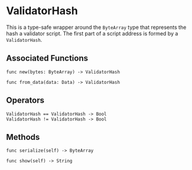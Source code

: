 # ValidatorHash

This is a type-safe wrapper around the `ByteArray` type that represents the hash a validator script. The first part of a script address is formed by a `ValidatorHash`.

## Associated Functions

```helios
func new(bytes: ByteArray) -> ValidatorHash

func from_data(data: Data) -> ValidatorHash
```

## Operators

```helios
ValidatorHash == ValidatorHash -> Bool
ValidatorHash != ValidatorHash -> Bool
```

## Methods

```helios
func serialize(self) -> ByteArray

func show(self) -> String
```
